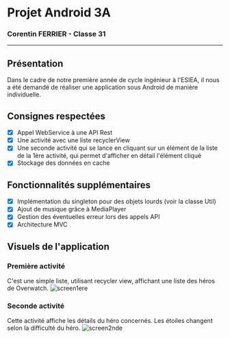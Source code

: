 # Projet Android 3A

### Corentin FERRIER - Classe 31
____

## Présentation

Dans le cadre de notre première année de cycle ingénieur à l'ESIEA, il nous a été demandé de réaliser une application sous Android de manière individuelle.

## Consignes respectées 
- [x] Appel WebService à une API Rest
- [x] Une activité avec une liste recyclerView
- [x] Une seconde activité qui se lance en cliquant sur un élément de la liste de la 1ère activité, qui permet d'afficher en détail l'élément cliqué
- [x]  Stockage des données en cache

## Fonctionnalités supplémentaires 
- [x]   Implémentation du singleton pour des objets lourds (voir la classe Util)
- [x] Ajout de musique grâce à MediaPlayer
- [x] Gestion des éventuelles erreur lors des appels API 
- [x] Architecture MVC

## Visuels de l'application

### Première activité
C'est une simple liste, utilisant recycler view, affichant une liste des héros de Overwatch.
![screen1ere](https://www.noelshack.com/2019-13-2-1553637155-55916162-396207411161270-724943758910554112-n.jpg)

### Seconde activité
Cette activité affiche les détails du héro concernés. 
Les étoiles changent selon la difficulté du héro.
![screen2nde](https://www.noelshack.com/2019-13-2-1553637155-55736593-1006023999589219-6250559832508596224-n.jpg)
